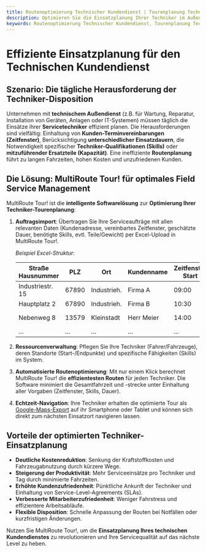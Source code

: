 ```yaml
---
title: Routenoptimierung Technischer Kundendienst | Tourenplanung Techniker
description: Optimieren Sie die Einsatzplanung Ihrer Techniker im Außendienst mit MultiRoute Tour!. Reduzieren Sie Fahrzeiten, steigern Sie die Effizienz & Kundenzufriedenheit.
keywords: Routenoptimierung Technischer Kundendienst, Tourenplanung Techniker, Field Service Management, Einsatzplanung Außendienst, Servicetechniker Routen, Logistiksoftware Kundendienst, MultiRoute Tour, Fahrzeit minimieren, Kosten senken, Disposition Techniker, Zeitfenster, Skills
---
```


# Effiziente Einsatzplanung für den Technischen Kundendienst

## Szenario: Die tägliche Herausforderung der Techniker-Disposition

Unternehmen mit **technischem Außendienst** (z.B. für Wartung, Reparatur, Installation von Geräten, Anlagen oder IT-Systemen) müssen täglich die Einsätze ihrer **Servicetechniker** effizient planen. Die Herausforderungen sind vielfältig: Einhaltung von **Kunden-Terminvereinbarungen (Zeitfenster)**, Berücksichtigung **unterschiedlicher Einsatzdauern**, die Notwendigkeit spezifischer **Techniker-Qualifikationen (Skills)** oder **mitzuführender Ersatzteile (Kapazität)**. Eine ineffiziente **Routenplanung** führt zu langen Fahrzeiten, hohen Kosten und unzufriedenen Kunden.

## Die Lösung: MultiRoute Tour! für optimales Field Service Management

MultiRoute Tour! ist die **intelligente Softwarelösung** zur **Optimierung Ihrer Techniker-Tourenplanung**:

1.  **Auftragsimport**: Übertragen Sie Ihre Serviceaufträge mit allen relevanten Daten (Kundenadresse, vereinbartes Zeitfenster, geschätzte Dauer, benötigte Skills, evtl. Teile/Gewicht) per Excel-Upload in MultiRoute Tour!.

    *Beispiel Excel-Struktur:*

    | Straße Hausnummer | PLZ   | Ort        | Kundenname | Zeitfenster Start | Zeitfenster Ende | Dauer (Sek) | Skill          |
    |-------------------|-------|------------|------------|-------------------|------------------|-------------|---------------|
    | Industriestr. 15  | 67890 | Industrieh.| Firma A    | 09:00             | 11:00            | 3600        | Elektrik      | 
    | Hauptplatz 2      | 67890 | Industrieh.| Firma B    | 10:30             | 13:00            | 5400        | Mechanik      | 
    | Nebenweg 8        | 13579 | Kleinstadt | Herr Meier | 14:00             | 16:00            | 2700        | IT-Support    | 
    | ...               | ...   | ...        | ...        | ...               | ...              | ...         | ...           | 

2.  **Ressourcenverwaltung**: Pflegen Sie Ihre Techniker (Fahrer/Fahrzeuge), deren Standorte (Start-/Endpunkte) und spezifische Fähigkeiten (Skills) im System.

3.  **Automatisierte Routenoptimierung**: Mit nur einem Klick berechnet MultiRoute Tour! die **effizientesten Routen** für jeden Techniker. Die Software minimiert die Gesamtfahrzeit und -strecke unter Einhaltung aller Vorgaben (Zeitfenster, Skills, Dauer).

4.  **Echtzeit-Navigation**: Ihre Techniker erhalten die optimierte Tour als [Google-Maps-Export](../tour/#tour-exportieren) auf ihr Smartphone oder Tablet und können sich direkt zum nächsten Einsatzort navigieren lassen.

## Vorteile der optimierten Techniker-Einsatzplanung

*   **Deutliche Kostenreduktion**: Senkung der Kraftstoffkosten und Fahrzeugabnutzung durch kürzere Wege.
*   **Steigerung der Produktivität**: Mehr Serviceeinsätze pro Techniker und Tag durch minimierte Fahrzeiten.
*   **Erhöhte Kundenzufriedenheit**: Pünktliche Ankunft der Techniker und Einhaltung von Service-Level-Agreements (SLAs).
*   **Verbesserte Mitarbeiterzufriedenheit**: Weniger Fahrstress und effizientere Arbeitsabläufe.
*   **Flexible Disposition**: Schnelle Anpassung der Routen bei Notfällen oder kurzfristigen Änderungen.

Nutzen Sie MultiRoute Tour!, um die **Einsatzplanung Ihres technischen Kundendienstes** zu revolutionieren und Ihre Servicequalität auf das nächste Level zu heben.
